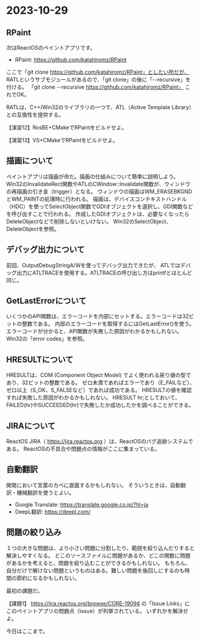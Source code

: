 # 2023-10-29

## RPaint

次はReactOSのペイントアプリです。

- RPaint: https://github.com/katahiromz/RPaint

ここで「git clone https://github.com/katahiromz/RPaint」としたい所だが、
RATLというサブモジュールがあるので、「git clone」の後に「--recursive」を付ける。
「git clone --recursive https://github.com/katahiromz/RPaint」
これでOK。

RATLは、C++/Win32のライブラリの一つで、ATL（Active Template Library）との互換性を提供する。

【演習12】RosBE+CMakeでRPaintをビルドせよ。

【演習13】VS+CMakeでRPaintをビルドせよ。

## 描画について

ペイントアプリは描画が命だ。描画の仕組みについて簡単に説明しよう。
Win32のInvalidateRect関数やATLのCWindow::Invalidate関数が、ウィンドウの再描画の引き金（trigger）となる。
ウィンドウの描画はWM_ERASEBKGNDとWM_PAINTの処理時に行われる。
描画は、デバイスコンテキストハンドル（HDC）を使ってSelectObject関数でGDIオブジェクトを選択し、GDI関数などを呼び出すことで行われる。
作成したGDIオブジェクトは、必要なくなったらDeleteObjectなどで削除しないといけない。
Win32のSelectObject、DeleteObjectを参照。

## デバッグ出力について

前回、OutputDebugStringA/Wを使ってデバッグ出力できたが、
ATLではデバッグ出力にATLTRACEを使用する。ATLTRACEの呼び出し方はprintfとほとんど同じ。

## GetLastErrorについて

いくつかのAPI関数は、エラーコードを内部にセットする。エラーコードは32ビットの整数である。
内部のエラーコードを取得するにはGetLastError()を使う。
エラーコードが分かると、API関数が失敗した原因がわかるかもしれない。
Win32の「error codes」を参照。

## HRESULTについて

HRESULTは、COM (Component Object Model) でよく使われる戻り値の型であり、32ビットの整数である。
ゼロ未満であればエラーであり（E_FAILなど）、ゼロ以上（S_OK、S_FALSEなど）であれば成功である。
HRESULTの値を確認すれば失敗した原因がわかるかもしれない。
HRESULT hr;としておいて、FAILED(hr)やSUCCEEDED(hr)で失敗したか成功したかを調べることができる。

## JIRAについて

ReactOS JIRA（ https://jira.reactos.org ）は、ReactOSのバグ追跡システムである。
ReactOSの不具合や問題点の情報がここに集まっている。

## 自動翻訳

開発において言葉のカベに直面するかもしれない。
そういうときは、自動翻訳・機械翻訳を使うとよい。

- Google Translate: https://translate.google.co.jp/?hl=ja
- DeepL翻訳: https://deepl.com/

## 問題の絞り込み

１つの大きな問題は、より小さい問題に分割したり、範囲を絞り込んだりすると解決しやすくなる。
どこのソースファイルに問題があるか、どこの関数に問題があるかを考えると、問題を絞り込むことができるかもしれない。
もちろん、自分だけで解けない問題というものはある。難しい問題を後回しにするのも時間の節約になるかもしれない。

最初の課題だ。

【課題1】
https://jira.reactos.org/browse/CORE-19094 の「Issue Links」にこのペイントアプリの問題点（issue）が列挙されている。
いずれかを解決せよ。

今日はここまで。
